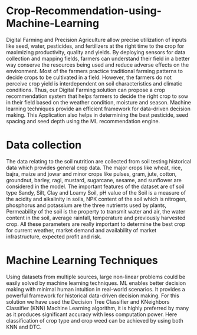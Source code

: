 # Crop-Recommendation-using-Machine-Learning

Digital Farming and Precision Agriculture allow precise utilization of inputs like seed, water, pesticides, and fertilizers at the right time to the crop for maximizing productivity, quality and yields. By deploying sensors for data collection and mapping fields, farmers can understand their field in a better way conserve the resources being used and reduce adverse effects on the environment. Most of the farmers practice traditional farming patterns to decide crops to be cultivated in a field. However, the farmers do not perceive crop yield is interdependent on soil characteristics and climatic conditions. Thus, our Digital Farming solution can propose a crop recommendation system that helps farmers to decide the right crop to sow in their field based on the weather condition, moisture and season. Machine learning techniques provide an efficient framework for data-driven decision making. This Application also helps in determining the best pesticide, seed spacing and seed depth using the ML recommendation engine.


# Data collection
The data relating to the soil nutrition are collected from soil testing historical data which provides general crop data. The major crops like wheat, rice, bajra, maize and jowar and minor crops like pulses, gram, jute, cotton, groundnut, barley, ragi, mustard, sugarcane, sesame, and sunflower are considered in the model.
The important features of the dataset are of soil type Sandy, Silt, Clay and Loamy Soil, pH value of the Soil is a measure of the acidity and alkalinity in soils, NPK content of the soil which is nitrogen, phosphorus and potassium are the three nutrients used by plants, Permeability of the soil is the property to transmit water and air, the water content in the soil, average rainfall, temperature and previously harvested crop. All these parameters are really important to determine the best crop for current weather, market demand and availability of market infrastructure, expected profit and risk.


# Machine Learning Techniques

Using datasets from multiple sources, large non-linear problems could be easily solved by machine learning techniques. ML enables better decision making with minimal human intuition in real-world scenarios. It provides a powerful framework for historical data-driven decision making.
For this solution we have used the Decision Tree Classifier  and KNeighbors Classifier (KNN) Machine Learning algorithm, it is highly preferred by many as it produces significant accuracy with less computation power.  Here classification of crop type and crop weed can be achieved by using both KNN and DTC.
